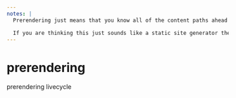 ```yaml
---
notes: |
  Prerendering just means that you know all of the content paths ahead of time and you run your SPA at build time, save all that juicy HTML output and serve it statically.

  If you are thinking this just sounds like a static site generator then I would have to agree! there are a few differences though.
---
```


# prerendering

prerendering livecycle
